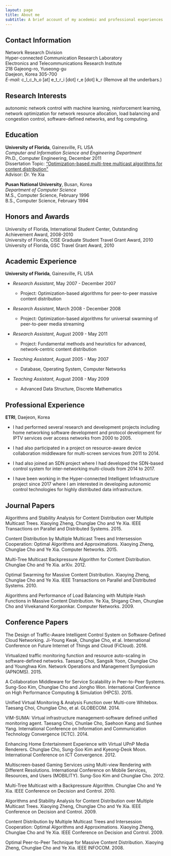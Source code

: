 ```yaml
---
layout: page
title: About me
subtitle: A brief account of my acedemic and professional experiences
---
```


## Contact Information

  Network Research Division                    
  Hyper-connected Communication Research Laboratory           
  Electronics and Telecommunications Research Institute   
  218 Gajeong-ro, Yuseong-gu                              
  Daejeon, Korea 305-700                                  
  *E-mail:* c\_l\_c\_h\_o [at] e\_t\_r\_i [dot] r\_e [dot] k\_r   (Remove all the underbars.)
 
 
## Research Interests

autonomic network control with machine learning, reinforcement learning, network optimization for network resource allocation, load balancing and congestion control, software-defined networks, and fog computing.

## Education

**University of Florida**, Gainesville, FL USA  
*Computer and Information Science and Engineering Department*  
Ph.D., Computer Engineering, December 2011  
Dissertation Topic: [“Optimization-based multi-tree multicast algorithms for content distribution"](http://ufdcimages.uflib.ufl.edu/UF/E0/04/35/36/00001/CHO_C.pdf)  
Advisor: Dr. Ye Xia  

**Pusan National University**, Busan, Korea  
*Department of Computer Science*  
M.S., Computer Science, February 1996  
B.S., Computer Science, February 1994  

## Honors and Awards

University of Florida, International Student Center, Outstanding  
Achievement Award, 2008-2010  
University of Florida, CISE Graduate Student Travel Grant Award, 2010  
University of Florida, GSC Travel Grant Award, 2010  

## Academic Experience

**University of Florida**, Gainesville, FL USA
* *Research Assistant*, May 2007 - December 2007
	- Project: Optimization-based algorithms for peer-to-peer massive content
distribution

* *Research Assistant*, March 2008 - December 2008
	- Project: Optimization-based algorithms for universal swarming of
peer-to-peer media streaming

* *Research Assistant*, August 2009 - May 2011
	- Project: Fundamental methods and heuristics for advanced,
network-centric content distribution

* *Teaching Assistant*, August 2005 - May 2007
	- Database, Operating System, Computer Networks

* *Teaching Assistant*, August 2008 - May 2009
	- Advanced Data Structure, Discrete Mathematics

## Professional Experience

**ETRI**, Daejeon, Korea

* I had performed several research and development projects including home
networking software development and protocol development for IPTV
services over access networks from 2000 to 2005.

* I had also participated in a project on resource-aware device collaboration
middleware for multi-screen services from 2011 to 2014.

* I had also joined an SDN project where I had developed the SDN-based control system for inter-networking multi-clouds from 2014 to 2017.

* I have been working in the Hyper-connected Intelligent Infrastructure project since 2017 where I am interested in developing autonomic control technologies for highly distributed data infrastructure.

## Journal Papers

Algorithms and Stability Analysis for Content Distribution over Multiple
Multicast Trees. Xiaoying Zheng, Chunglae Cho and Ye Xia. IEEE Transactions on Parallel and Distributed Systems. 2015.

Content Distribution by Multiple Multicast Trees and Intersession Cooperation: Optimal Algorithms and Approximations. Xiaoying Zheng, Chunglae Cho and Ye Xia. Computer Networks. 2015.

Multi-Tree Multicast Backpressure Algorithm for Content Distribution.
Chunglae Cho and Ye Xia. arXiv. 2012.

Optimal Swarming for Massive Content Distribution. Xiaoying Zheng,
Chunglae Cho and Ye Xia. IEEE Transactions on Parallel and Distributed
Systems. 2010.

Algorithms and Performance of Load Balancing with Multiple Hash
Functions in Massive Content Distribution. Ye Xia, Shigang Chen,
Chunglae Cho and Vivekanand Korgaonkar. Computer Networks. 2009.


## Conference Papers

The Design of Traffic-Aware Intelligent Control System on Software-Defined Cloud Networking. Ji-Young Kwak, Chunglae Cho, et al. International Conference on Future Internet of Things and Cloud (FiCloud). 2016.

Virtualized traffic monitoring function and resource auto-scaling in software-defined networks. Taesang Choi, Sangsik Yoon, Chunglae Cho and Younghwa Kim. Network Operations and Management Symposium (APNOMS). 2015.

A Collaboration Middleware for Service Scalability in Peer-to-Peer Systems. Sung-Soo Kim, Chunglae Cho and Jongho Won. International Conference on High Performance Computing & Simulation (HPCS). 2015. 

Unified Virtual Monitoring & Analysis Function over Multi-core Whitebox. Taesang Choi, Chunglae Cho, et al. GLOBECOM. 2014.

VIM-SUMA: Virtual infrastructure management-software defined unified monitoring agent. Taesang Choi, Chunlae Cho, Saehoon Kang and Sunhee Yang. International Conference on Information and Communication Technology Convergence (ICTC). 2014.

Enhancing Home Entertainment Experience with Virtual UPnP Media
Renderers. Chunglae Cho, Sung-Soo Kim and Kyeong-Deok Moon.
International Conference on ICT Convergence. 2012.

Multiscreen-based Gaming Services using Multi-view Rendering with Different Resolutions. International Conference on Mobile Services, Resources, and Users (MOBILITY). Sung-Soo Kim and Chunglae Cho. 2012.

Multi-Tree Multicast with a Backpressure Algorithm. Chunglae Cho and Ye
Xia. IEEE Conference on Decision and Control. 2010.

Algorithms and Stability Analysis for Content Distribution over Multiple
Multicast Trees. Xiaoying Zheng, Chunglae Cho and Ye Xia. IEEE
Conference on Decision and Control. 2009.

Content Distribution by Multiple Multicast Trees and Intersession
Cooperation: Optimal Algorithms and Approximations. Xiaoying Zheng,
Chunglae Cho and Ye Xia. IEEE Conference on Decision and Control. 2009.

Optimal Peer-to-Peer Technique for Massive Content Distribution.
Xiaoying Zheng, Chunglae Cho and Ye Xia. IEEE INFOCOM. 2008.

